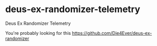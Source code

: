 # deus-ex-randomizer-telemetry
Deus Ex Randomizer Telemetry

You're probably looking for this https://github.com/Die4Ever/deus-ex-randomizer
